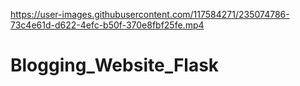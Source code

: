 

https://user-images.githubusercontent.com/117584271/235074786-73c4e61d-d622-4efc-b50f-370e8fbf25fe.mp4

# Blogging_Website_Flask
